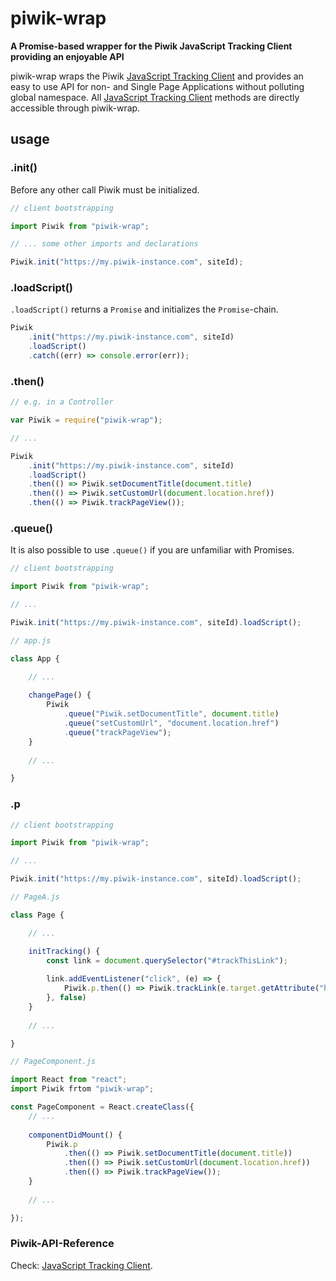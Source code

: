 # piwik-wrap

**A Promise-based wrapper for the Piwik JavaScript Tracking Client providing an enjoyable API**

piwik-wrap wraps the Piwik [JavaScript Tracking Client](http://developer.piwik.org/api-reference/tracking-javascript) and
provides an easy to use API for non- and Single Page Applications without polluting global namespace.
All [JavaScript Tracking Client](http://developer.piwik.org/api-reference/tracking-javascript) methods are directly 
accessible through piwik-wrap.

## usage

### .init()
Before any other call Piwik must be initialized.

```javascript
// client bootstrapping 

import Piwik from "piwik-wrap";

// ... some other imports and declarations

Piwik.init("https://my.piwik-instance.com", siteId);


```

### .loadScript()
`.loadScript()` returns a `Promise` and initializes the `Promise`-chain.

```javascript
Piwik
    .init("https://my.piwik-instance.com", siteId)
    .loadScript()
    .catch((err) => console.error(err));
```

### .then()

```javascript
// e.g. in a Controller

var Piwik = require("piwik-wrap");

// ...

Piwik
    .init("https://my.piwik-instance.com", siteId)
    .loadScript()
    .then(() => Piwik.setDocumentTitle(document.title)
    .then(() => Piwik.setCustomUrl(document.location.href)) 
    .then(() => Piwik.trackPageView());

```

### .queue()

It is also possible to use `.queue()` if you are unfamiliar with Promises.

```javascript
// client bootstrapping

import Piwik from "piwik-wrap";

// ...

Piwik.init("https://my.piwik-instance.com", siteId).loadScript();

// app.js

class App {

    // ...
    
    changePage() {
        Piwik
            .queue("Piwik.setDocumentTitle", document.title)
            .queue("setCustomUrl", "document.location.href")
            .queue("trackPageView");
    }
    
    // ...

}


```

### .p

```javascript
// client bootstrapping

import Piwik from "piwik-wrap";

// ...

Piwik.init("https://my.piwik-instance.com", siteId).loadScript();

// PageA.js

class Page {

    // ...

    initTracking() {
        const link = document.querySelector("#trackThisLink");
    
        link.addEventListener("click", (e) => {
            Piwik.p.then(() => Piwik.trackLink(e.target.getAttribute("href") "linkType");
        }, false)
    }
    
    // ...

}

// PageComponent.js

import React from "react";
import Piwik frtom "piwik-wrap";

const PageComponent = React.createClass({
    // ...
    
    componentDidMount() {
        Piwik.p
            .then(() => Piwik.setDocumentTitle(document.title))
            .then(() => Piwik.setCustomUrl(document.location.href))
            .then(() => Piwik.trackPageView());
    }
    
    // ...

});
```


### Piwik-API-Reference

Check: [JavaScript Tracking Client](http://developer.piwik.org/api-reference/tracking-javascript).
